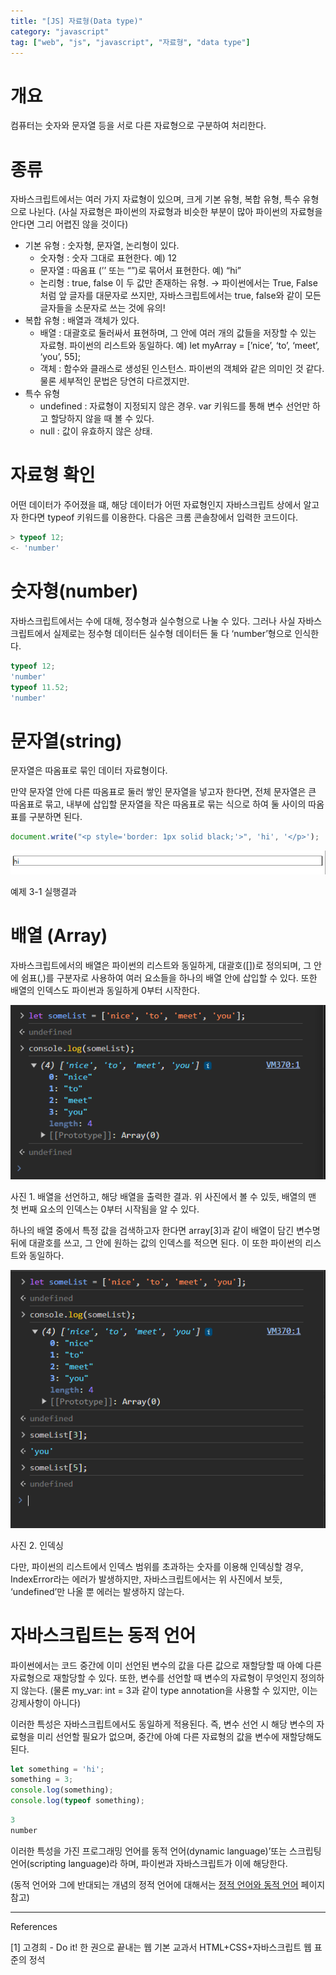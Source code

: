 ```yaml
---
title: "[JS] 자료형(Data type)"
category: "javascript"
tag: ["web", "js", "javascript", "자료형", "data type"]
---
```


# 개요

컴퓨터는 숫자와 문자열 등을 서로 다른 자료형으로 구분하여 처리한다. 

# 종류

자바스크립트에서는 여러 가지 자료형이 있으며, 크게 기본 유형, 복합 유형, 특수 유형으로 나뉜다. (사실 자료형은 파이썬의 자료형과 비슷한 부분이 많아 파이썬의 자료형을 안다면 그리 어렵진 않을 것이다) 

- 기본 유형 : 숫자형, 문자열, 논리형이 있다.
    - 숫자형 : 숫자 그대로 표현한다. 예) 12
    - 문자열 : 따옴표 (’’ 또는 “”)로 묶어서 표현한다. 예) “hi”
    - 논리형 : true, false 이 두 값만 존재하는 유형. → 파이썬에서는 True, False처럼 앞 글자를 대문자로 쓰지만, 자바스크립트에서는 true, false와 같이 모든 글자들을 소문자로 쓰는 것에 유의!
- 복합 유형 : 배열과 객체가 있다.
    - 배열 : 대괄호로 둘러싸서 표현하며, 그 안에 여러 개의 값들을 저장할 수 있는 자료형. 파이썬의 리스트와 동일하다. 예) let myArray = [’nice’, ‘to’, ‘meet’, ‘you’, 55];
    - 객체 : 함수와 클래스로 생성된 인스턴스. 파이썬의 객체와 같은 의미인 것 같다. 물론 세부적인 문법은 당연히 다르겠지만.
- 특수 유형
    - undefined : 자료형이 지정되지 않은 경우. var 키워드를 통해 변수 선언만 하고 할당하지 않을 때 볼 수 있다.
    - null : 값이 유효하지 않은 상태.

# 자료형 확인

어떤 데이터가 주어졌을 떄, 해당 데이터가 어떤 자료형인지 자바스크립트 상에서 알고자 한다면 typeof 키워드를 이용한다. 다음은 크롬 콘솔창에서 입력한 코드이다. 

```jsx
> typeof 12;
<- 'number'
```

# 숫자형(number)

자바스크립트에서는 수에 대해, 정수형과 실수형으로 나눌 수 있다. 그러나 사실 자바스크립트에서 실제로는 정수형 데이터든 실수형 데이터든 둘 다 ‘number’형으로 인식한다. 

```jsx
typeof 12;
'number'
typeof 11.52;
'number'
```

# 문자열(string)

문자열은 따옴표로 묶인 데이터 자료형이다. 

만약 문자열 안에 다른 따옴표로 둘러 쌓인 문자열을 넣고자 한다면, 전체 문자열은 큰 따옴표로 묶고, 내부에 삽입할 문자열을 작은 따옴표로 묶는 식으로 하여 둘 사이의 따옴표를 구분하면 된다. 

```jsx
document.write("<p style='border: 1px solid black;'>", 'hi', '</p>');
```

![예제 3-1 실행결과](/images/2024-02-04/js-data-type/1.png)

예제 3-1 실행결과

# 배열 (Array)

자바스크립트에서의 배열은 파이썬의 리스트와 동일하게, 대괄호([])로 정의되며, 그 안에 쉼표(,)를 구분자로 사용하여 여러 요소들을 하나의 배열 안에 삽입할 수 있다. 또한 배열의 인덱스도 파이썬과 동일하게 0부터 시작한다. 

![사진 1. 배열을 선언하고, 해당 배열을 출력한 결과. 위 사진에서 볼 수 있듯, 배열의 맨 첫 번째 요소의 인덱스는 0부터 시작됨을 알 수 있다. ](/images/2024-02-04/js-data-type/2.png)

사진 1. 배열을 선언하고, 해당 배열을 출력한 결과. 위 사진에서 볼 수 있듯, 배열의 맨 첫 번째 요소의 인덱스는 0부터 시작됨을 알 수 있다. 

하나의 배열 중에서 특정 값을 검색하고자 한다면 array[3]과 같이 배열이 담긴 변수명 뒤에 대괄호를 쓰고, 그 안에 원하는 값의 인덱스를 적으면 된다. 이 또한 파이썬의 리스트와 동일하다. 

![사진 2. 인덱싱](/images/2024-02-04/js-data-type/3.png)

사진 2. 인덱싱

다만, 파이썬의 리스트에서 인덱스 범위를 초과하는 숫자를 이용해 인덱싱할 경우, IndexError라는 에러가 발생하지만, 자바스크립트에서는 위 사진에서 보듯, ‘undefined’만 나올 뿐 에러는 발생하지 않는다. 

# 자바스크립트는 동적 언어

파이썬에서는 코드 중간에 이미 선언된 변수의 값을 다른 값으로 재할당할 때 아예 다른 자료형으로 재할당할 수 있다. 또한, 변수를 선언할 때 변수의 자료형이 무엇인지 정의하지 않는다. (물론 my_var: int = 3과 같이 type annotation을 사용할 수 있지만, 이는 강제사항이 아니다) 

이러한 특성은 자바스크립트에서도 동일하게 적용된다. 즉, 변수 선언 시 해당 변수의 자료형을 미리 선언할 필요가 없으며, 중간에 아예 다른 자료형의 값을 변수에 재할당해도 된다. 

```jsx
let something = 'hi';
something = 3;
console.log(something);
console.log(typeof something);
```

```jsx
3
number
```

이러한 특성을 가진 프로그래밍 언어를 동적 언어(dynamic language)’또는 스크립팅 언어(scripting language)라 하며, 파이썬과 자바스크립트가 이에 해당한다. 

(동적 언어와 그에 반대되는 개념의 정적 언어에 대해서는 [정적 언어와 동적 언어](/python/static-dynamic/) 페이지 참고)


---
References

[1] 고경희 - Do it! 한 권으로 끝내는 웹 기본 교과서 HTML+CSS+자바스크립트 웹 표준의 정석

